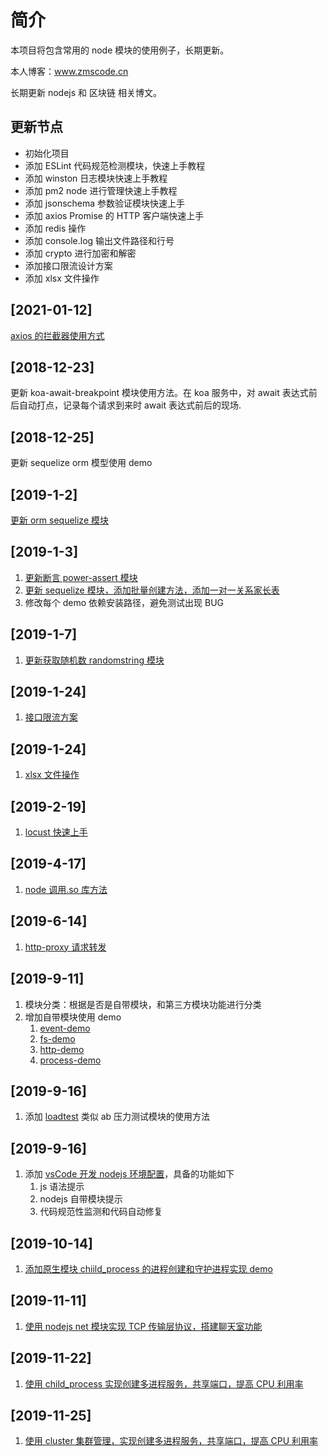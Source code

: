 # 简介

本项目将包含常用的 node 模块的使用例子，长期更新。

本人博客：www.zmscode.cn

长期更新 nodejs 和 区块链 相关博文。

## 更新节点

- 初始化项目
- 添加 ESLint 代码规范检测模块，快速上手教程
- 添加 winston 日志模块快速上手教程
- 添加 pm2 node 进行管理快速上手教程
- 添加 jsonschema 参数验证模块快速上手
- 添加 axios Promise 的 HTTP 客户端快速上手
- 添加 redis 操作
- 添加 console.log 输出文件路径和行号
- 添加 crypto 进行加密和解密
- 添加接口限流设计方案
- 添加 xlsx 文件操作

## [2021-01-12]

[axios 的拦截器使用方式](./网络模块/axios-interceptor)

## [2018-12-23]

更新 koa-await-breakpoint 模块使用方法。在 koa 服务中，对 await 表达式前后自动打点，记录每个请求到来时 await 表达式前后的现场.

## [2018-12-25]

更新 sequelize orm 模型使用 demo

## [2019-1-2]

[更新 orm sequelize 模块](https://github.com/ddzyan/node-module-example/tree/master/sequelizeDemo)

## [2019-1-3]

1. [更新断言 power-assert 模块](https://github.com/ddzyan/node-module-example/tree/master/powerAssert)
2. [更新 sequelize 模块，添加批量创建方法，添加一对一关系家长表](https://github.com/ddzyan/node-module-example/tree/master/sequelizeDemo)
3. 修改每个 demo 依赖安装路径，避免测试出现 BUG

## [2019-1-7]

1. [更新获取随机数 randomstring 模块](https://github.com/ddzyan/node-module-example/tree/master/randomDemo)

## [2019-1-24]

1. [接口限流方案](https://github.com/ddzyan/node-module-example/tree/master/limiter)

## [2019-1-24]

1. [xlsx 文件操作](https://github.com/ddzyan/node-module-example/tree/master/readxlsx)

## [2019-2-19]

1. [locust 快速上手](https://github.com/ddzyan/node-module-example/tree/master/pressure-test)

## [2019-4-17]

1. [node 调用.so 库方法](https://github.com/ddzyan/node-module-example/tree/master/nodeclib)

## [2019-6-14]

1. [http-proxy 请求转发](https://github.com/ddzyan/node-module-example/tree/master/http-proxyDemo)

## [2019-9-11]

1. 模块分类：根据是否是自带模块，和第三方模块功能进行分类
2. 增加自带模块使用 demo
   1. [event-demo](https://github.com/ddzyan/node-module-example/tree/master/%E8%87%AA%E5%B8%A6%E6%A8%A1%E5%9D%97/event-demo)
   2. [fs-demo](https://github.com/ddzyan/node-module-example/tree/master/%E8%87%AA%E5%B8%A6%E6%A8%A1%E5%9D%97/fs-demo)
   3. [http-demo](https://github.com/ddzyan/node-module-example/tree/master/%E8%87%AA%E5%B8%A6%E6%A8%A1%E5%9D%97/http-demo)
   4. [process-demo](https://github.com/ddzyan/node-module-example/tree/master/%E8%87%AA%E5%B8%A6%E6%A8%A1%E5%9D%97/process-demo)

## [2019-9-16]

1. 添加 [loadtest](https://github.com/ddzyan/node-module-example/tree/master/%E6%8E%A5%E5%8F%A3%E6%B5%8B%E8%AF%95%E6%A8%A1%E5%9D%97/loadtest-demo) 类似 ab 压力测试模块的使用方法

## [2019-9-16]

1. 添加 [vsCode 开发 nodejs 环境配置](https://github.com/ddzyan/node-module-example/tree/master/%E4%BB%A3%E7%A0%81%E8%A7%84%E8%8C%83/eslint-demo)，具备的功能如下
   1. js 语法提示
   2. nodejs 自带模块提示
   3. 代码规范性监测和代码自动修复

## [2019-10-14]

1. [添加原生模块 chiild_process 的进程创建和守护进程实现 demo](https://github.com/ddzyan/node-module-example/tree/master/native-module/child-process)

## [2019-11-11]

1. [使用 nodejs net 模块实现 TCP 传输层协议，搭建聊天室功能](https://github.com/ddzyan/node-module-example/tree/master/native-module/net/chatroom)

## [2019-11-22]

1. [使用 child_process 实现创建多进程服务，共享端口，提高 CPU 利用率](https://github.com/ddzyan/node-module-example/tree/master/native-module/child-process/shared-port)

## [2019-11-25]

1. [使用 cluster 集群管理，实现创建多进程服务，共享端口，提高 CPU 利用率](https://github.com/ddzyan/node-module-example/tree/master/native-module/cluster)
